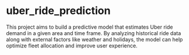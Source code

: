 # uber_ride_prediction
This project aims to build a predictive model that estimates Uber ride demand in a given area and time frame. By analyzing historical ride data along with external factors like weather and holidays, the model can help optimize fleet allocation and improve user experience.
